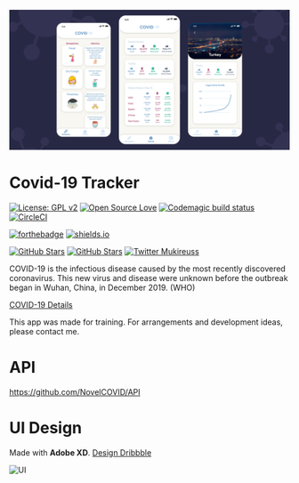 ![Thumbnail](thumbnail.png)
# Covid-19 Tracker
[![License: GPL v2](https://img.shields.io/badge/License-GPL%20v2-blue.svg)](https://www.gnu.org/licenses/old-licenses/gpl-2.0.en.html) [![Open Source Love](https://badges.frapsoft.com/os/v1/open-source.svg?v=102)](https://opensource.org/licenses/MIT) 
[![Codemagic build status](https://api.codemagic.io/apps/5e7faa5a4b4d321cf7ea85fb/5e7faa5a4b4d321cf7ea85fa/status_badge.svg)](https://codemagic.io/apps/5e7faa5a4b4d321cf7ea85fb/5e7faa5a4b4d321cf7ea85fa/latest_build) 
[![CircleCI](https://circleci.com/gh/circleci/circleci-docs/tree/teesloane-patch-5.svg?style=svg)](https://circleci.com/gh/circleci/circleci-docs/tree/teesloane-patch-5)

[![forthebadge](https://forthebadge.com/images/badges/built-for-android.svg)](https://forthebadge.com)
[![shields.io](https://img.shields.io/badge/Made%20with%20Flutter-%E2%99%A5-9cf?style=for-the-badge&logo=flutter)](https://flutter.dev)

[![GitHub Stars](https://img.shields.io/github/stars/mukireus/flutter_covid_19_tracker?color=24292e&label=GitHub%20Stars&logo=Github&logoColor=f6f8fa&style=for-the-badge)](https://github.com/mukireus) 
[![GitHub Stars](https://img.shields.io/github/followers/mukireus?color=24292e&label=Follow%20Me%20on%20GitHub&logo=Github&style=for-the-badge)](https://github.com/mukireus) 
[![Twitter Mukireuss](https://img.shields.io/twitter/follow/mukireuss?color=1DA1F2&logo=twitter&style=for-the-badge)](https://twitter.com/mukireuss) 

COVID-19 is the infectious disease caused by the most recently discovered coronavirus. This new virus and disease were unknown before the outbreak began in Wuhan, China, in December 2019. (WHO)

[COVID-19 Details](https://www.who.int/news-room/q-a-detail/q-a-coronaviruses)

This app was made for training. For arrangements and development ideas, please contact me.

# API 
https://github.com/NovelCOVID/API

# UI Design
Made with **Adobe XD**.
[Design Dribbble](https://dribbble.com/shots/10881824-Covid-19-Tracker)

![UI](https://github.com/mukireus/flutter_covid_19_tracker/blob/master/assets/ui.gif)
